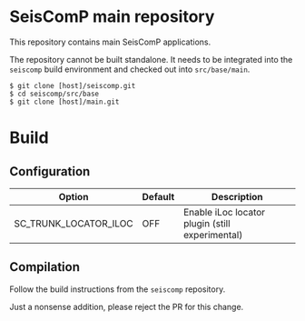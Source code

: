 # SeisComP main repository

This repository contains main SeisComP applications.

The repository cannot be built standalone. It needs to be integrated
into the `seiscomp` build environment and checked out into
`src/base/main`.

```
$ git clone [host]/seiscomp.git
$ cd seiscomp/src/base
$ git clone [host]/main.git
```

# Build

## Configuration

|Option|Default|Description|
|------|-------|-----------|
SC_TRUNK_LOCATOR_ILOC|OFF|Enable iLoc locator plugin (still experimental)|

## Compilation

Follow the build instructions from the `seiscomp` repository.

Just a nonsense addition, please reject the PR for this change.
